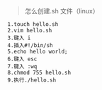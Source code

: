 > 怎么创建.sh 文件（linux）

    1.touch hello.sh
    2.vim hello.sh
    3.键入 i
    4.插入#!/bin/sh
    5.echo hello world;
    6.键入 esc
    7.键入 :wq
    8.chmod 755 hello.sh
    9.执行./hello.sh
